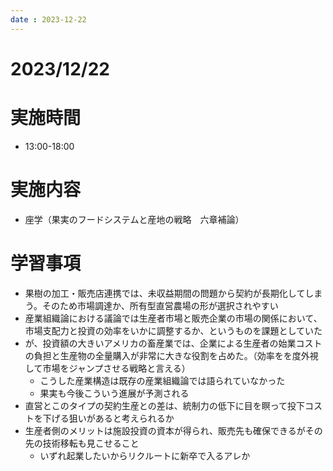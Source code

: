 ```yaml
---
date : 2023-12-22
---
```


# 2023/12/22

# 実施時間
- 13:00-18:00

# 実施内容
- 座学（果実のフードシステムと産地の戦略　六章補論）

# 学習事項
- 果樹の加工・販売店連携では、未収益期間の問題から契約が長期化してしまう。そのため市場調達か、所有型直営農場の形が選択されやすい
- 産業組織論における議論では生産者市場と販売企業の市場の関係において、市場支配力と投資の効率をいかに調整するか、というものを課題としていた
- が、投資額の大きいアメリカの畜産業では、企業による生産者の始業コストの負担と生産物の全量購入が非常に大きな役割を占めた。（効率をを度外視して市場をジャンプさせる戦略と言える）
    - こうした産業構造は既存の産業組織論では語られていなかった
    - 果実も今後こういう進展が予測される
- 直営とこのタイプの契約生産との差は、統制力の低下に目を瞑って投下コストを下げる狙いがあると考えられるか
- 生産者側のメリットは施設投資の資本が得られ、販売先も確保できるがその先の技術移転も見こせること
    - いずれ起業したいからリクルートに新卒で入るアレか